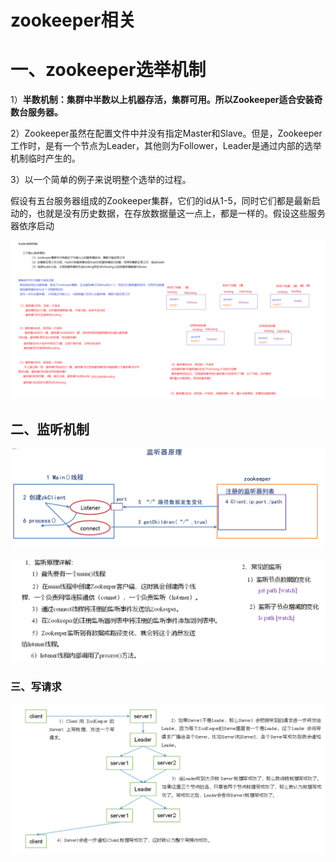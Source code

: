 # zookeeper相关

# 一、zookeeper选举机制

1）**半数机制：集群中半数以上机器存活，集群可用。所以Zookeeper适合安装奇数台服务器。**

2）Zookeeper虽然在配置文件中并没有指定Master和Slave。但是，Zookeeper工作时，是有一个节点为Leader，其他则为Follower，Leader是通过内部的选举机制临时产生的。

3）以一个简单的例子来说明整个选举的过程。

假设有五台服务器组成的Zookeeper集群，它们的id从1-5，同时它们都是最新启动的，也就是没有历史数据，在存放数据量这一点上，都是一样的。假设这些服务器依序启动

<img src="zookeeper相关.assets/image-20200102193501081.png" alt="image-20200102193501081" style="zoom:180%;" />

## 二、监听机制



![image-20200102193806133](zookeeper相关.assets/image-20200102193806133.png)

![image-20200102193936264](zookeeper相关.assets/image-20200102193936264.png)

### 三、写请求



![image-20200102193903802](zookeeper相关.assets/image-20200102193903802.png)

